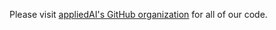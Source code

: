Please visit [appliedAI's GitHub organization](https://github.com/appliedAI-Initiative) for all of our code.
